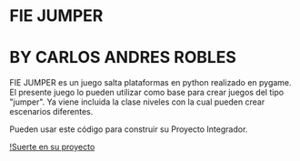 # FIE JUMPER
# BY CARLOS ANDRES ROBLES

FIE JUMPER es un juego salta plataformas en python realizado en pygame. El presente juego lo pueden utilizar como base para crear juegos del tipo "jumper". Ya viene incluida la clase niveles con la cual pueden crear escenarios diferentes.

Pueden usar este código para construir su Proyecto Integrador.

[!Suerte en su proyecto](http://www.letsintern.com/blog/wp-content/uploads/2017/03/career-options-after-bsc-computer-science-e1489736895942.jpg)
